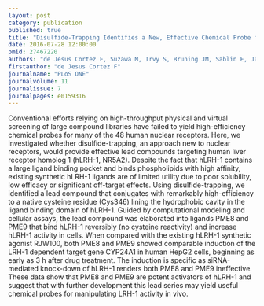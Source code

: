 ```yaml
---
layout: post
category: publication
published: true
title: "Disulfide-Trapping Identifies a New, Effective Chemical Probe for Activating the Nuclear Receptor Human LRH-1 (NR5A2)."
date: 2016-07-28 12:00:00
pmid: 27467220
authors: "de Jesus Cortez F, Suzawa M, Irvy S, Bruning JM, Sablin E, Jacobson MP, Fletterick RJ, Ingraham HA, England PM"
firstauthor: "de Jesus Cortez F"
journalname: "PLoS ONE"
journalvolume: 11
journalissue: 7
journalpages: e0159316
---
```


Conventional efforts relying on high-throughput physical and virtual screening of large compound libraries have failed to yield high-efficiency chemical probes for many of the 48 human nuclear receptors. Here, we investigated whether disulfide-trapping, an approach new to nuclear receptors, would provide effective lead compounds targeting human liver receptor homolog 1 (hLRH-1, NR5A2). Despite the fact that hLRH-1 contains a large ligand binding pocket and binds phospholipids with high affinity, existing synthetic hLRH-1 ligands are of limited utility due to poor solubility, low efficacy or significant off-target effects. Using disulfide-trapping, we identified a lead compound that conjugates with remarkably high-efficiency to a native cysteine residue (Cys346) lining the hydrophobic cavity in the ligand binding domain of hLRH-1. Guided by computational modeling and cellular assays, the lead compound was elaborated into ligands PME8 and PME9 that bind hLRH-1 reversibly (no cysteine reactivity) and increase hLRH-1 activity in cells. When compared with the existing hLRH-1 synthetic agonist RJW100, both PME8 and PME9 showed comparable induction of the LRH-1 dependent target gene CYP24A1 in human HepG2 cells, beginning as early as 3 h after drug treatment. The induction is specific as siRNA-mediated knock-down of hLRH-1 renders both PME8 and PME9 ineffective. These data show that PME8 and PME9 are potent activators of hLRH-1 and suggest that with further development this lead series may yield useful chemical probes for manipulating LRH-1 activity in vivo.

